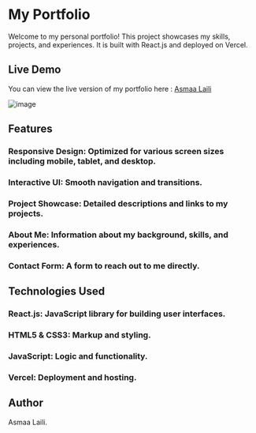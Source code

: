 # My Portfolio

Welcome to my personal portfolio! This project showcases my skills, projects, and experiences. It is built with React.js and deployed on Vercel.


## Live Demo
You can view the live version of my portfolio here : [Asmaa Laili](https://asmaalaili.vercel.app/)

![image](https://github.com/A-laili/My-Portfolio/assets/147451080/15a979a8-ee8e-4cf0-bc69-c78a312b4b2c)


## Features
### Responsive Design: Optimized for various screen sizes including mobile, tablet, and desktop.
### Interactive UI: Smooth navigation and transitions.
### Project Showcase: Detailed descriptions and links to my projects.
### About Me: Information about my background, skills, and experiences.
### Contact Form: A form to reach out to me directly.


## Technologies Used

### React.js: JavaScript library for building user interfaces.
### HTML5 & CSS3: Markup and styling.
### JavaScript: Logic and functionality.
### Vercel: Deployment and hosting.



## Author
Asmaa Laili.

